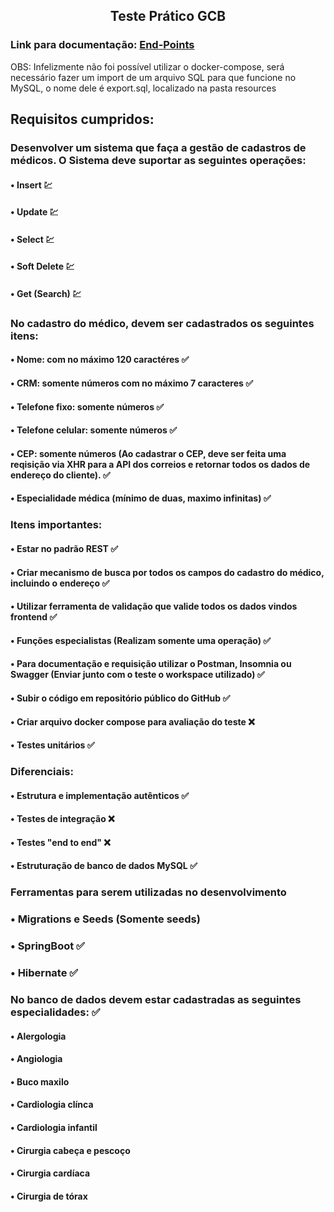 ##  <p align = center> Teste Prático GCB </p> <p align = "center"> 

 ### Link para documentação: [End-Points](https://github.com/GuilhermePontes1/teste-pratico-GCB/wiki/End-points-para-API:-teste-pratico-GCB)
   
  OBS: Infelizmente não foi possível utilizar o docker-compose, será necessário fazer um import de um arquivo SQL para que funcione no MySQL, o nome dele é export.sql, localizado na pasta resources 
  
## Requisitos cumpridos:

### Desenvolver um sistema que faça a gestão de cadastros de médicos. O Sistema deve suportar as seguintes operações:
#### •	Insert :chart:	
#### •	Update :chart:	
#### •	Select :chart:	
#### •	Soft Delete :chart:	
#### •	Get (Search) :chart:	
### No cadastro do médico, devem ser cadastrados os seguintes itens:
#### •	Nome: com no máximo 120 caractéres :white_check_mark:		
#### •	CRM: somente números com no máximo 7 caracteres :white_check_mark:	
#### •	Telefone fixo: somente números :white_check_mark:		
#### •	Telefone celular: somente números :white_check_mark:	
#### •	CEP: somente números (Ao cadastrar o CEP, deve ser feita uma reqisição via XHR para a API dos correios e retornar todos os dados de endereço do cliente). :white_check_mark:	
#### •	Especialidade médica (mínimo de duas, maximo infinitas) :white_check_mark:	
### Itens importantes:
#### •	Estar no padrão REST :white_check_mark:	
#### •	Criar mecanismo de busca por todos os campos do cadastro do médico, incluindo o endereço :white_check_mark:	
#### •	Utilizar ferramenta de validação que valide todos os dados vindos frontend :white_check_mark:	
#### •	Funções especialistas (Realizam somente uma operação) :white_check_mark:	
#### •	Para documentação e requisição utilizar o Postman, Insomnia ou Swagger (Enviar junto com o teste o workspace utilizado) :white_check_mark:	
#### •	Subir o código em repositório público do GitHub :white_check_mark:	
#### •	Criar arquivo docker compose para avaliação do teste  :x:	
#### •	Testes unitários :white_check_mark:	

### Diferenciais:
#### •	Estrutura e implementação autênticos :white_check_mark:	
#### •	Testes de integração :x:
#### •	Testes "end to end" :x:
#### •	Estruturação de banco de dados MySQL :white_check_mark:	

### Ferramentas para serem utilizadas no desenvolvimento
### •	Migrations e Seeds (Somente seeds) 
### •	SpringBoot :white_check_mark:
### •	Hibernate :white_check_mark:

### No banco de dados devem estar cadastradas as seguintes especialidades: :white_check_mark:
#### •	Alergologia
#### •	Angiologia
#### •	Buco maxilo
#### •	Cardiologia clínca
#### •	Cardiologia infantil
#### • Cirurgia cabeça e pescoço
#### •	Cirurgia cardíaca
#### •	Cirurgia de tórax
  
